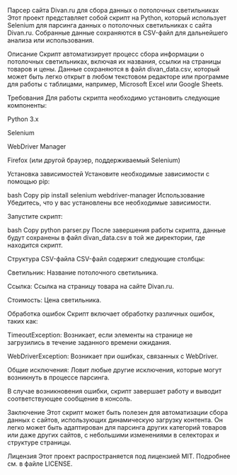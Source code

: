 Парсер сайта Divan.ru для сбора данных о потолочных светильниках
Этот проект представляет собой скрипт на Python, который использует Selenium для парсинга данных о потолочных светильниках с сайта Divan.ru. Собранные данные сохраняются в CSV-файл для дальнейшего анализа или использования.

Описание
Скрипт автоматизирует процесс сбора информации о потолочных светильниках, включая их названия, ссылки на страницы товаров и цены. Данные сохраняются в файл divan_data.csv, который может быть легко открыт в любом текстовом редакторе или программе для работы с таблицами, например, Microsoft Excel или Google Sheets.

Требования
Для работы скрипта необходимо установить следующие компоненты:

Python 3.x

Selenium

WebDriver Manager

Firefox (или другой браузер, поддерживаемый Selenium)

Установка зависимостей
Установите необходимые зависимости с помощью pip:

bash
Copy
pip install selenium webdriver-manager
Использование
Убедитесь, что у вас установлены все необходимые зависимости.

Запустите скрипт:

bash
Copy
python parser.py
После завершения работы скрипта, данные будут сохранены в файл divan_data.csv в той же директории, где находится скрипт.

Структура CSV-файла
CSV-файл содержит следующие столбцы:

Светильник: Название потолочного светильника.

Ссылка: Ссылка на страницу товара на сайте Divan.ru.

Стоимость: Цена светильника.

Обработка ошибок
Скрипт включает обработку различных ошибок, таких как:

TimeoutException: Возникает, если элементы на странице не загрузились в течение заданного времени ожидания.

WebDriverException: Возникает при ошибках, связанных с WebDriver.

Общие исключения: Ловит любые другие исключения, которые могут возникнуть в процессе парсинга.

В случае возникновения ошибки, скрипт завершает работу и выводит соответствующее сообщение в консоль.

Заключение
Этот скрипт может быть полезен для автоматизации сбора данных с сайтов, использующих динамическую загрузку контента. Он легко может быть адаптирован для парсинга других категорий товаров или даже других сайтов, с небольшими изменениями в селекторах и структуре страницы.

Лицензия
Этот проект распространяется под лицензией MIT. Подробнее см. в файле LICENSE.
 
